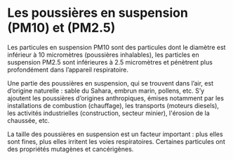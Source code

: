# Les poussières en suspension (**PM10**) et (**PM2.5**)

Les particules en suspension PM10 sont des particules dont le diamètre est inférieur à 10 micromètres (poussières inhalables), les particles en suspension PM2.5 sont inférieures à 2.5 micromètres et pénètrent plus profondément dans l’appareil respiratoire.

Une partie des poussières en suspension, qui se trouvent dans l’air, est d’origine naturelle : sable du Sahara, embrun marin, pollens, etc.
S’y ajoutent les poussières d’origines anthropiques, émises notamment par les installations de combustion (chauffage), les transports (moteurs diesels), les activités industrielles (construction, secteur minier), l'érosion de la chaussée, etc.

La taille des poussières en suspension est un facteur important : plus elles sont fines, plus elles irritent les voies respiratoires. Certaines particules ont des propriétés mutagènes et cancérigènes.
